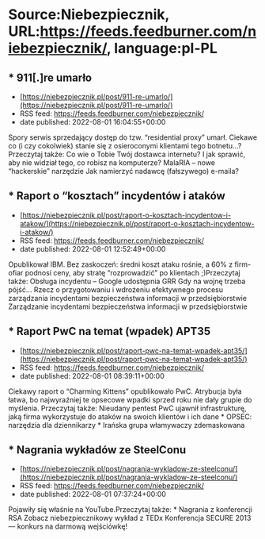 # Source:Niebezpiecznik, URL:https://feeds.feedburner.com/niebezpiecznik/, language:pl-PL

## * 911[.]re umarło
 - [https://niebezpiecznik.pl/post/911-re-umarlo/](https://niebezpiecznik.pl/post/911-re-umarlo/)
 - RSS feed: https://feeds.feedburner.com/niebezpiecznik/
 - date published: 2022-08-01 16:04:55+00:00

Spory serwis sprzedający dostęp do tzw. &#8220;residential proxy&#8221; umarł. Ciekawe co (i czy cokolwiek) stanie się z osieroconymi klientami tego botnetu&#8230;?Przeczytaj także: Co wie o Tobie Twój dostawca internetu? I jak sprawić, aby nie widział tego, co robisz na komputerze? MalaRIA &#8211; nowe &#8220;hackerskie&#8221; narzędzie Jak namierzyć nadawcę (fałszywego) e-maila?

## * Raport o &#8220;kosztach&#8221; incydentów i ataków
 - [https://niebezpiecznik.pl/post/raport-o-kosztach-incydentow-i-atakow/](https://niebezpiecznik.pl/post/raport-o-kosztach-incydentow-i-atakow/)
 - RSS feed: https://feeds.feedburner.com/niebezpiecznik/
 - date published: 2022-08-01 12:52:49+00:00

Opublikował IBM. Bez zaskoczeń: średni koszt ataku rośnie, a 60% z firm-ofiar podnosi ceny, aby stratę &#8220;rozprowadzić&#8221; po klientach ;)Przeczytaj także: Obsługa incydentu &#8211; Google udostępnia GRR Gdy na wojnę trzeba pójść… Rzecz o przygotowaniu i wdrożeniu efektywnego procesu zarządzania incydentami bezpieczeństwa informacji w przedsiębiorstwie Zarządzanie incydentami bezpieczeństwa informacji w przedsiębiorstwie

## * Raport PwC na temat (wpadek) APT35
 - [https://niebezpiecznik.pl/post/raport-pwc-na-temat-wpadek-apt35/](https://niebezpiecznik.pl/post/raport-pwc-na-temat-wpadek-apt35/)
 - RSS feed: https://feeds.feedburner.com/niebezpiecznik/
 - date published: 2022-08-01 08:39:11+00:00

Ciekawy raport o &#8220;Charming Kittens&#8221; opublikowało PwC. Atrybucja była łatwa, bo najwyraźniej te opsecowe wpadki sprzed roku nie dały grupie do myślenia. Przeczytaj także: Nieudany pentest PwC ujawnił infrastrukturę, jaką firma wykorzystuje do ataków na swoich klientów i ich dane * OPSEC: narzędzia dla dziennikarzy * Irańska grupa włamywaczy zdemaskowana

## * Nagrania wykładów ze SteelConu
 - [https://niebezpiecznik.pl/post/nagrania-wykladow-ze-steelconu/](https://niebezpiecznik.pl/post/nagrania-wykladow-ze-steelconu/)
 - RSS feed: https://feeds.feedburner.com/niebezpiecznik/
 - date published: 2022-08-01 07:37:24+00:00

Pojawiły się właśnie na YouTube.Przeczytaj także: * Nagrania z konferencji RSA Zobacz niebezpiecznikowy wykład z TEDx Konferencja SECURE 2013 &#8212; konkurs na darmową wejściówkę!

